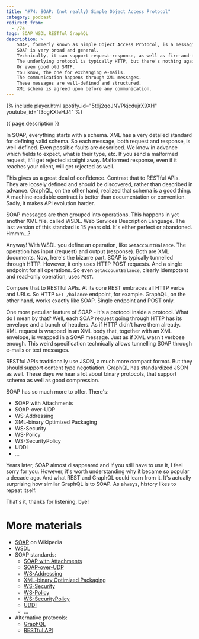 ```yaml
---
title: "#74: SOAP: (not really) Simple Object Access Protocol"
category: podcast
redirect_from:
  - /74
tags: SOAP WSDL RESTful GraphQL
description: >
    SOAP, formerly known as Simple Object Access Protocol, is a messaging standard.
    SOAP is very broad and general.
    Technically, it can support request-response, as well as fire-and-forget communication.
    The underlying protocol is typically HTTP, but there's nothing against using message brokers.
    Or even good old SMTP.
    You know, the one for exchanging e-mails.
    The communication happens through XML messages.
    These messages are well-defined and structured.
    XML schema is agreed upon before any communication.
---
```


{% include player.html spotify_id="5t9j2qqJNVPkjcdujrX9XH" youtube_id="I3cgKXIeHJ4" %}

{{ page.description }}

In SOAP, everything starts with a schema.
XML has a very detailed standard for defining valid schema.
So each message, both request and response, is well-defined.
Even possible faults are described.
We know in advance which fields to expect, what is their type, etc.
If you send a malformed request, it'll get rejected straight away.
Malformed response, even if it reaches your client, will get rejected as well.

This gives us a great deal of confidence.
Contrast that to RESTful APIs.
They are loosely defined and should be discovered, rather than described in advance.
GraphQL, on the other hand, realized that schema is a good thing.
A machine-readable contract is better than documentation or convention.
Sadly, it makes API evolution harder.

SOAP messages are then grouped into operations.
This happens in yet another XML file, called WSDL.
Web Services Description Language.
The last version of this standard is 15 years old.
It's either perfect or abandoned.
Hmmm...?

Anyway!
With WSDL you define an operation, like `GetAccountBalance`.
The operation has input (request) and output (response).
Both are XML documents.
Now, here's the bizarre part.
SOAP is typically tunnelled through HTTP.
However, it only uses HTTP POST requests.
And a single endpoint for all operations.
So even `GetAccountBalance`, clearly idempotent and read-only operation, uses `POST`.

Compare that to RESTful APIs.
At its core REST embraces all HTTP verbs and URLs.
So HTTP `GET /balance` endpoint, for example.
GraphQL, on the other hand, works exactly like SOAP.
Single endpoint and POST only.

One more peculiar feature of SOAP - it's a protocol inside a protocol.
What do I mean by that?
Well, each SOAP request going through HTTP has its envelope and a bunch of headers.
As if HTTP didn't have them already.
XML request is wrapped in an XML body that, together with an XML envelope, is wrapped in a SOAP message.
Just as if XML wasn't verbose enough.
This weird specification technically allows tunnelling SOAP through e-mails or text messages.

RESTful APIs traditionally use JSON, a much more compact format.
But they should support content type negotiation.
GraphQL has standardized JSON as well.
These days we hear a lot about binary protocols, that support schema as well as good compression.

SOAP has so much more to offer.
There's:

* SOAP with Attachments
* SOAP-over-UDP
* WS-Addressing
* XML-binary Optimized Packaging
* WS-Security
* WS-Policy
* WS-SecurityPolicy
* UDDI
* ...

Years later, SOAP almost disappeared and if you still have to use it, I feel sorry for you.
However, it's worth understanding why it became so popular a decade ago.
And what REST and GraphQL could learn from it.
It's actually surprising how similar GraphQL is to SOAP.
As always, history likes to repeat itself.

That's it, thanks for listening, bye!

# More materials

* [SOAP](https://en.wikipedia.org/wiki/SOAP) on Wikipedia
* [WSDL](https://en.wikipedia.org/wiki/Web_Services_Description_Language)
* SOAP standards:
    * [SOAP with Attachments](https://en.wikipedia.org/wiki/SOAP_with_Attachments)
    * [SOAP-over-UDP](https://en.wikipedia.org/wiki/SOAP-over-UDP)
    * [WS-Addressing](https://en.wikipedia.org/wiki/WS-Addressing)
    * [XML-binary Optimized Packaging](https://en.wikipedia.org/wiki/XML-binary_Optimized_Packaging)
    * [WS-Security](https://en.wikipedia.org/wiki/WS-Security)
    * [WS-Policy](https://en.wikipedia.org/wiki/WS-Policy)
    * [WS-SecurityPolicy](https://en.wikipedia.org/wiki/WS-SecurityPolicy)
    * [UDDI](https://en.wikipedia.org/wiki/Web_Services_Discovery#Universal_Description_Discovery_and_Integration)
    * ...
* Alternative protocols:
    * [GraphQL](https://nurkiewicz.com/3)
    * [RESTful API](https://nurkiewicz.com/44)
